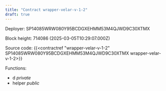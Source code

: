 ```yaml
---
title: "Contract wrapper-velar-v-1-2"
draft: true
---
```

Deployer: SP14085WRW080Y95BCDGXEHMM53M4QJWD9C30XTMX


 



Block height: 714086 (2025-03-05T10:29:07.000Z)

Source code: {{<contractref "wrapper-velar-v-1-2" SP14085WRW080Y95BCDGXEHMM53M4QJWD9C30XTMX wrapper-velar-v-1-2>}}

Functions:

* d _private_
* helper _public_
